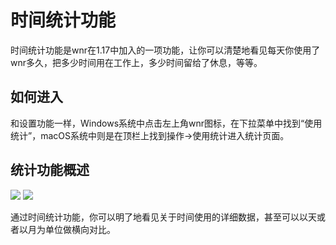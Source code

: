 # 时间统计功能

时间统计功能是wnr在1.17中加入的一项功能，让你可以清楚地看见每天你使用了wnr多久，把多少时间用在工作上，多少时间留给了休息，等等。

## 如何进入

和设置功能一样，Windows系统中点击左上角wnr图标，在下拉菜单中找到“使用统计”，macOS系统中则是在顶栏上找到操作->使用统计进入统计页面。

## 统计功能概述

<img src="https://i.loli.net/2020/07/23/wJL4HeFlnQciahG.png" />

<img src="https://i.loli.net/2020/07/23/LvJRK9638qUHFix.png" />

通过时间统计功能，你可以明了地看见关于时间使用的详细数据，甚至可以以天或者以月为单位做横向对比。
